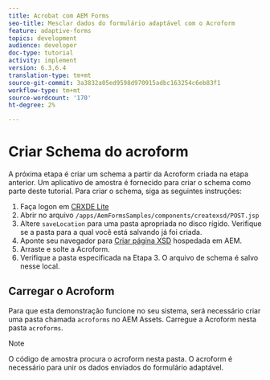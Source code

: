 ```yaml
---
title: Acrobat com AEM Forms
seo-title: Mesclar dados do formulário adaptável com o Acroform
feature: adaptive-forms
topics: development
audience: developer
doc-type: tutorial
activity: implement
version: 6.3,6.4
translation-type: tm+mt
source-git-commit: 3a3832a05ed9598d970915adbc163254c6eb83f1
workflow-type: tm+mt
source-wordcount: '170'
ht-degree: 2%

---
```



# Criar Schema do acroform

A próxima etapa é criar um schema a partir da Acroform criada na etapa anterior. Um aplicativo de amostra é fornecido para criar o schema como parte deste tutorial. Para criar o schema, siga as seguintes instruções:

1. Faça logon em [CRXDE Lite](http://localhost:4502/crx/de)
2. Abrir no arquivo `/apps/AemFormsSamples/components/createxsd/POST.jsp`
3. Altere `saveLocation` para uma pasta apropriada no disco rígido. Verifique se a pasta para a qual você está salvando já foi criada.
4. Aponte seu navegador para [Criar página XSD](http://localhost:4502/content/DocumentServices/CreateXsd.html) hospedada em AEM.
5. Arraste e solte a Acroform.
6. Verifique a pasta especificada na Etapa 3. O arquivo de schema é salvo nesse local.

## Carregar o Acroform

Para que esta demonstração funcione no seu sistema, será necessário criar uma pasta chamada `acroforms` no AEM Assets. Carregue a Acroform nesta pasta `acroforms`.

>[!NOTE]
>
>O código de amostra procura o acroform nesta pasta. O acroform é necessário para unir os dados enviados do formulário adaptável.
